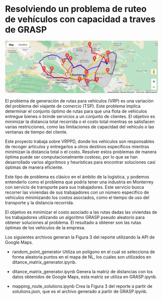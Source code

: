 # Resolviendo un problema de ruteo de vehículos con capacidad a traves de GRASP

![Solucion VRPPD](res_routes.png)

El problema de generación de rutas para vehículos (VRP) es una variación del problema del viajante de comercio
(TSP). Este problema implica determinar el conjunto óptimo de rutas para que una flota de vehículos entregue bienes o brinde servicios a un conjunto de clientes. El objetivo es minimizar la distancia total recorrida o el costo total mientras se satisfacen varias restricciones, como las limitaciones de capacidad del vehículo o las ventanas de tiempo del cliente. 

Este proyecto trabaja sobre VRPPD, donde los vehículos son responsables de recoger artículos y entregarlos a otros destinos específicos mientras minimizan la distancia total o el costo. Resolver estos problemas de manera óptima puede ser computacionalmente costoso, por lo que se han desarrollado varios algoritmos y heurísticas para encontrar soluciones casi óptimas de manera eficiente.

Este tipo de problema es clásico en el ámbito de la logística, y podemos entenderlo como el problema que podría tener una industria en Monterrey con servicio de transporte para sus trabajadores. Este servicio busca recorrer las viviendas de sus trabajadores con un número especifico de vehículos minimizando los costos asociados, como el tiempo de uso del transporte y la distancia recorrida.

El objetivo es minimizar el costo asociado a las rutas dadas las viviendas de los trabajadores utilizando un algoritmo GRASP pseudo aleatorio para obtener soluciones al problema. El resultado a obtener son las rutas óptimas de los vehículos de la empresa.


Los siguientes archivos generan la Figura 3 del reporte utilizando la API de Google Maps.

- random_point_generator Utiliza un polígono en el cual se selecciona de forma aleatoria puntos en el mapa de NL, los cuales son utilizados en ditance_matrix_generator.ipynb.

- ditance_matrix_generator.ipynb Genera la matriz de distancias con los datos obtenidos de Google Maps, esta matriz se utiliza en GRASP.ipynb.

- mapping_route_solutions.ipynb Crea la Figura 3 del reporte a partir de solutions.json, que es el archivo generado a partir de GRASP.ipynb.
